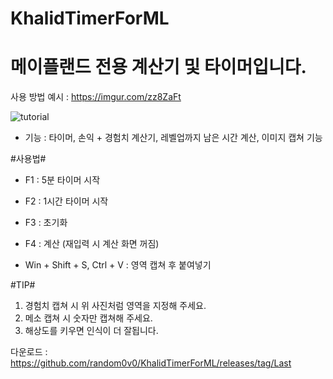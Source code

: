 # KhalidTimerForML

# 메이플랜드 전용 계산기 및 타이머입니다.

사용 방법 예시 : https://imgur.com/zz8ZaFt

![tutorial](https://github.com/user-attachments/assets/d5b65f93-5c99-4ab8-aaaf-e73f2e76bd15)



- 기능 : 타이머, 손익 + 경험치 계산기, 레벨업까지 남은 시간 계산, 이미지 캡쳐 기능

#사용법#

- F1 : 5분 타이머 시작


- F2 : 1시간 타이머 시작


- F3 : 초기화


- F4 : 계산 (재입력 시 계산 화면 꺼짐)

- Win + Shift + S, Ctrl + V : 영역 캡쳐 후 붙여넣기

#TIP#

1. 경험치 캡쳐 시 위 사진처럼 영역을 지정해 주세요.
2. 메소 캡쳐 시 숫자만 캡쳐해 주세요.
3. 해상도를 키우면 인식이 더 잘됩니다.



다운로드 : https://github.com/random0v0/KhalidTimerForML/releases/tag/Last
